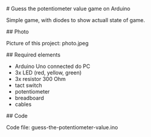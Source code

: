\# Guess the potentiometer value game on Arduino



Simple game, with diodes to show actuall state of game.



\## Photo

Picture of this project: photo.jpeg



\## Required elements

* Arduino Uno connected do PC
* 3x LED (red, yellow, green)
* 3x resistor 300 Ohm
* tact switch
* potentiometer
* breadboard
* cables



\## Code

Code file: guess-the-potentiometer-value.ino


